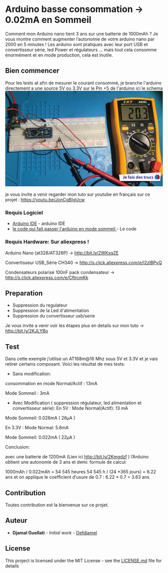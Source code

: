 # Arduino basse consommation -> 0.02mA en Sommeil
 Comment mon Arduino nano tient 3 ans sur une batterie de 1000mAh ?
Je vous montre comment augmenter l’autonomie de votre arduino nano par 2000 en 5 minutes !
Les arduino sont pratiques avec leur port USB et convertisseur série, led Power et régulateurs … mais tout cela consomme énormément et en mode production, cela est inutile.



## Bien commencer

Pour les tests at afin de mesurer le courant consommé, je branche l'arduino directement a une source 5V ou 3.3V sur le Pin +5 de l'arduino
ici le schema
![Schema ](test_5V_simple.jpg?raw=true "schema test")


je vous invite a venir regarder mon tuto sur youtube en français sur ce projet : https://youtu.be/JonCgBIgUcw

### Requis Logiciel
* [Arduino IDE](https://www.arduino.cc) - arduino IDE
* [le code qui fait passer l'arduino en mode sommeil ](Blink_Sleep_mode/Blink_Sleep_mode.ino) - Le code

### Requis Hardware: Sur aliexpress !
Arduino Nano (at328/AT328P) ->  http://bit.ly/2WKxqZE

Convertisseur USB_Série CH340 -> http://s.click.aliexpress.com/e/l2zlBPvQ

Condensateurs polarisé 100nF pack condensateur  -> http://s.click.aliexpress.com/e/CftrcmKk



## Preparation
* Suppression du regulateur
* Suppression de la Led d'alimentation
* Suppression du convertisseur usb/serie

Je vous invite a venir voir les étapes plus en details sur mon tuto -> http://bit.ly/2KJLYBo


## Test

Dans cette exemple j’utilise un AT168m@16 Mhz sous 5V et 3.3V et je vais retirer certains composant.
Voici les résultat de mes tests:

 * Sans modification:

consommation en mode Normal/Actif : 13mA

Mode Sommeil : 3mA

 * Avec Modification ( suppression régulateur, led alimentation et convertisseur série):
En 5V : 
Mode Normal(Actif):  13 mA

Mode Sommeil: 0.026mA ( 26µA )

En 3.3V : 
Mode Normal:  5.8mA

Mode Sommeil: 0.022mA ( 22µA )

Conclusion:

avec une batterie de 1200mA (Lien ici http://bit.ly/2Kmgdzf )  l’Arduino obtient une autonomie de 3 ans et demi:
formule de calcul:

1000mAh / 0.022mAh = 54 545 heures 
54 545 h / (24 *365 jours) = 6.22 ans 
et on applique le coefficient d’usure de  0.7 : 
6.22 * 0.7 =  3.63 ans



## Contribution

Toutes contribution est la bienvenue sur ce projet.


## Auteur

* **Djamal Guellati** - *Initial work* - [Defdjamel](https://github.com/Defdjamel)


## License

This project is licensed under the MIT License - see the [LICENSE.md](LICENSE.md) file for details
